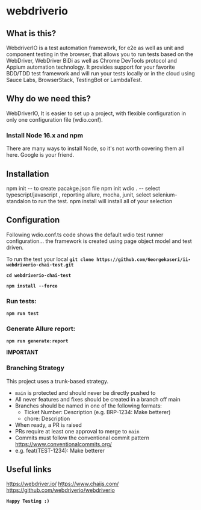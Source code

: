 # webdriverio

## What is this?

WebdriverIO is a test automation framework, for e2e as well as unit and component testing in the browser, that allows you to run tests based on the WebDriver, WebDriver BiDi as well as Chrome DevTools protocol and Appium automation technology. It provides support for your favorite BDD/TDD test framework and will run your tests locally or in the cloud using Sauce Labs, BrowserStack, TestingBot or LambdaTest.

## Why do we need this?

WebDriverIO, It is easier to set up a project, with flexible configuration in only one configuration file (wdio.conf).

### Install Node 16.x and npm

There are many ways to install Node, so it's not worth covering them all here. Google is your friend.

## Installation

npm init -- to create pacakge.json file
npm init wdio . -- select typescript/javascript , reporting allure, mocha, junit, select selenium-standalon to run the test.
npm install will install all of your selection

## Configuration

Following wdio.conf.ts code shows the default wdio test runner configuration...
the framework is created using page object model and test driven.

To run the test your local
**`git clone https://github.com/Georgekaseri/ii-webdriverio-chai-test.git`**

**`cd webdriverio-chai-test`**

**`npm install --force`**

### Run tests:

**`npm run test`**

### Generate Allure report:

**`npm run generate:report`**

**IMPORTANT**

### Branching Strategy

This project uses a trunk-based strategy.

- `main` is protected and should never be directly pushed to
- All never features and fixes should be created in a branch off main
- Branches should be named in one of the following formats:
  - Ticket Number: Description (e.g. BRP-1234: Make betterer)
  - chore: Description
- When ready, a PR is raised
- PRs require at least one approval to merge to `main`
- Commits must follow the conventional commit pattern https://www.conventionalcommits.org/
- e.g. feat(TEST-1234): Make betterer

## Useful links

https://webdriver.io/
https://www.chaijs.com/
https://github.com/webdriverio/webdriverio

**`Happy Testing :)`**
